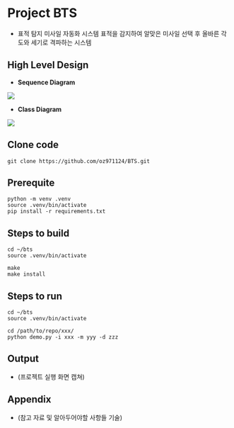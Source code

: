 # Project BTS

* 표적 탐지 미사일 자동화 시스템
표적을 감지하여 알맞은 미사일 선택 후 올바른 각도와 세기로 격파하는 시스템

## High Level Design

- **Sequence Diagram**

![](https://velog.velcdn.com/images/jimeaning/post/c1d3346f-40c2-43d6-868a-066a570df51a/image.png)

- **Class Diagram**

![](https://velog.velcdn.com/images/jimeaning/post/4878a3dc-b7cf-43e7-b40c-a0d2c5efc58c/image.png)


## Clone code

```shell
git clone https://github.com/oz971124/BTS.git
```

## Prerequite

```shell
python -m venv .venv
source .venv/bin/activate
pip install -r requirements.txt
```

## Steps to build

```shell
cd ~/bts
source .venv/bin/activate

make
make install
```

## Steps to run

```shell
cd ~/bts
source .venv/bin/activate

cd /path/to/repo/xxx/
python demo.py -i xxx -m yyy -d zzz
```

## Output

* (프로젝트 실행 화면 캡쳐)



## Appendix

* (참고 자료 및 알아두어야할 사항들 기술)
